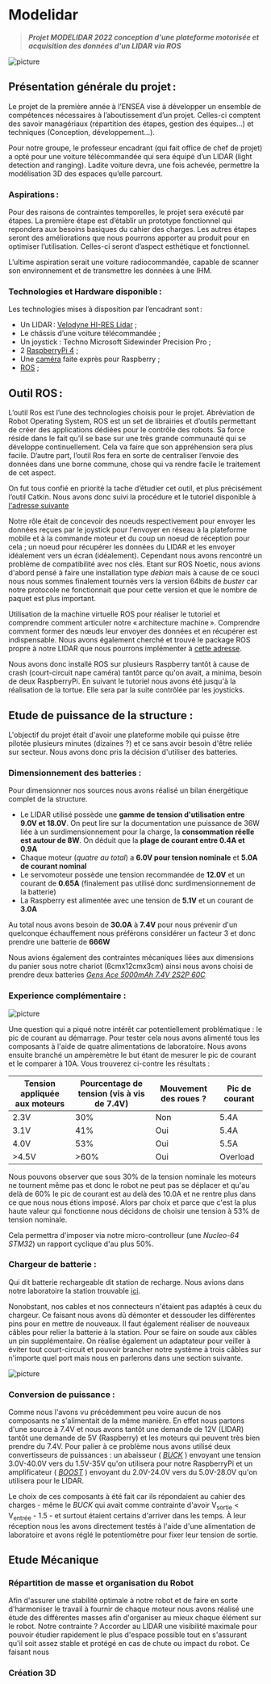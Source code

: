 # Modelidar
> ***Projet MODELIDAR 2022 conception d'une plateforme motorisée et acquisition des données d'un LIDAR via ROS***

![picture](cdc_modelidar.png)


## Présentation générale du projet : 

Le projet de la première année à l’ENSEA vise à développer un ensemble de compétences nécessaires à l’aboutissement d’un projet. Celles-ci comptent des savoir managériaux (répartition des étapes, gestion des équipes…) et techniques (Conception, développement…). 

Pour notre groupe, le professeur encadrant (qui fait office de chef de projet) a opté pour une voiture télécommandée qui sera équipé d’un LIDAR (light detection and ranging). Ladite voiture devra, une fois achevée, permettre la modélisation 3D des espaces qu’elle parcourt. 

### Aspirations : 

Pour des raisons de contraintes temporelles, le projet sera exécuté par étapes. La première étape est d’établir un prototype fonctionnel qui repondera aux besoins basiques du cahier des charges. Les autres étapes seront des améliorations que nous pourrons apporter au produit pour en optimiser l’utilisation. Celles-ci seront d’aspect esthétique et fonctionnel.  

L’ultime aspiration serait une voiture radiocommandée, capable de scanner son environnement et de transmettre les données à une IHM. 

### Technologies et Hardware disponible : 

Les technologies mises à disposition par l’encadrant sont : 
- Un LIDAR : [Velodyne HI-RES Lidar](https://velodynelidar.com/products/puck-hi-res/) ;
- Le châssis d’une voiture télécommandée ;
- Un joystick : Techno Microsoft Sidewinder Precision Pro  ;
- 2 [RaspberryPi 4](https://www.raspberrypi.com/) ; 
- Une [caméra](https://wiki.keyestudio.com/SMP0079_KEYESTUDIO_Wide_Angle_Camera_Module_5_Million_Pixels_1080p_for_Raspberry_Pi ) faite exprès pour Raspberry ;
- [ROS](http://wiki.ros.org/) ;

## Outil ROS : 

L’outil Ros est l’une des technologies choisis pour le projet. Abréviation de Robot Operating System, ROS est un set de librairies et d’outils permettant de créer des applications dédiées pour le contrôle des robots. Sa force réside dans le fait qu’il se base sur une très grande communauté qui se développe continuellement. Cela va faire que son appréhension sera plus facile. D’autre part, l’outil Ros fera en sorte de centraliser l’envoie des données dans une borne commune, chose qui va rendre facile le traitement de cet aspect. 

On fut tous confié en priorité la tache d’étudier cet outil, et plus précisément l’outil Catkin. 
Nous avons donc suivi la procédure et le tutoriel disponible à [l'adresse suivante](http://wiki.ros.org/fr/ROS/Tutorials) 

Notre rôle était de concevoir des noeuds respectivement pour envoyer les données reçues par le joystick pour l'envoyer en réseau à la plateforme mobile et à la commande moteur et du coup un noeud de réception pour cela ; un noeud pour récupérer les données du LIDAR et les envoyer idéalement vers un écran (idéalement). Cependant nous avons rencontré un problème de compatibilité avec nos clés. Etant sur ROS Noetic, nous avions d'abord pensé à faire une installation type *debian* mais à cause de ce souci nous nous sommes finalement tournés vers la version 64bits de *buster* car notre protocole ne fonctionnait que pour cette version et que le nombre de paquet est plus important. 

Utilisation de la machine virtuelle ROS pour réaliser le tutoriel et comprendre comment articuler notre « architecture machine ». Comprendre comment former des nœuds leur envoyer des données et en récupérer est indispensable. Nous avons également cherché et trouvé le package ROS propre à notre LIDAR que nous pourrons implémenter à [cette adresse](https://www.generationrobots.com/blog/fr/integration-dun-lidar-avec-ros-exemples-de-projets/).  

Nous avons donc installé ROS sur plusieurs Raspberry tantôt à cause de crash (court-circuit nape caméra) tantôt parce qu'on avait, a minima, besoin de deux RaspberryPi. En suivant le tutoriel nous avons été jusqu'à la réalisation de la tortue. Elle sera par la suite contrôlée par les joysticks.

## Etude de puissance de la structure : 

L'objectif du projet était d'avoir une plateforme mobile qui puisse être pilotée plusieurs minutes (dizaines ?) et ce sans avoir besoin d'être reliée sur secteur. Nous avons donc pris la décision d'utiliser des batteries.

### Dimensionnement des batteries :

Pour dimensionner nos sources nous avons réalisé un bilan énergétique complet de la structure. 
- Le LIDAR utilisé possède une **gamme de tension d'utilisation entre 9.0V et 18.0V**. On peut lire sur la documentation une puissance de 36W liée à un surdimensionnement pour la charge, la **consommation réelle est autour de 8W**. On déduit que la **plage de courant entre 0.4A et 0.9A**
- Chaque moteur (*quatre au total*) a **6.0V pour tension nominale** et **5.0A de courant nominal**
- Le servomoteur possède une tension recommandée de **12.0V** et un courant de **0.65A** (finalement pas utilisé donc surdimensionnement de la batterie)
- La Raspberry est alimentée avec une tension de **5.1V** et un courant de **3.0A**

Au total nous avons besoin de **30.0A** à **7.4V** pour nous prévenir d'un quelconque échauffement nous préférons considérer un facteur 3 et donc prendre une batterie de **666W**

Nous avions également des contraintes mécaniques liées aux dimensions du panier sous notre chariot (6cmx12cmx3cm) ainsi nous avons choisi de prendre deux batteries [*Gens Ace 5000mAh 7.4V 2S2P 60C*](https://www.genstattu.com/2s-7-4v-lipo-battery.html?_bc_fsnf=1&Voltage%28V%29=7.4&Capacity+Range%28mAh%29=3000-5999 )

### Experience complémentaire :

![picture](exp.png)

Une question qui a piqué notre intérêt car potentiellement problématique : le pic de courant au démarrage. Pour tester cela nous avons alimenté tous les composants à l'aide de quatre alimentations de laboratoire. Nous avons ensuite branché un ampèremètre le but étant de mesurer le pic de courant et le comparer à 10A. Vous trouverez ci-contre les résultats :

| Tension appliquée aux moteurs  | Pourcentage de tension (vis à vis de 7.4V) | Mouvement des roues ? | Pic de courant |
| ------------- | ------------- | ------------- | ------------- |
| 2.3V  | 30%  | Non  | 5.4A  |
| 3.1V  | 41%  | Oui  | 5.4A  |
| 4.0V  | 53%  | Oui  | 5.5A  |
| >4.5V  | >60%  | Oui  | Overload  |

Nous pouvons observer que sous 30% de la tension nominale les moteurs ne tournent même pas et donc le robot ne peut pas se déplacer et qu'au delà de 60% le pic de courant est au delà des 10.0A et ne rentre plus dans ce que nous nous étions imposé. Alors par choix et parce que c'est la plus haute valeur qui fonctionne nous décidons de choisir une tension à 53% de tension nominale. 

Cela permettra d'imposer via notre micro-controlleur (une *Nucleo-64 STM32*) un rapport cyclique d'au plus 50%.  


### Chargeur de batterie : 

Qui dit batterie rechargeable dit station de recharge. Nous avions dans notre laboratoire la station trouvable [ici](https://www.flashrc.com/graupner/4629-chargeur_ultra_trio_plus_14_12v_220v_graupner.html). 

Nonobstant, nos cables et nos connecteurs n'étaient pas adaptés à ceux du chargeur. Ce faisant nous avons dû démonter et dessouder les différentes pins pour en mettre de nouveaux. Il faut également réaliser de nouveaux câbles pour relier la batterie à la station. Pour se faire on soude aux câbles un pin supplémentaire. On réalise également un adaptateur pour veiller à éviter tout court-circuit et pouvoir brancher notre système à trois câbles sur n'importe quel port mais nous en parlerons dans une section suivante. 

![picture](chargeur.png)

### Conversion de puissance :

Comme nous l'avons vu précédemment peu voire aucun de nos composants ne s'alimentait de la même manière. En effet nous partons d'une source à 7.4V et nous avons tantôt une demande de 12V (LIDAR) tantôt une demande de 5V (Raspberry) et les moteurs qui peuvent très bien prendre du 7.4V. Pour palier à ce problème nous avons utilisé deux convertisseurs de puissances : un abaisseur ( [*BUCK*](https://www.amazon.fr/6paquets-Converter-3-0-40V-1-5-35V-Convertisseur/dp/B07793ZH9K/ref=sr_1_93?__mk_fr_FR=%C3%85M%C3%85%C5%BD%C3%95%C3%91&crid=327FLL2LJ15IP&keywords=convertisseur+buck+7v+5v&qid=1653306791&sprefix=convertisseur+buck+7v+5v%2Caps%2C59&sr=8-93) ) envoyant une tension 3.0V-40.0V vers du 1.5V-35V qu'on utilisera pour notre RaspberryPi et un amplificateur ( [*BOOST*](https://www.amazon.fr/ARCELI-R%C3%A9glable-Commutation-Convertisseur-Alimentation/dp/B07MY3NZ18/ref=sr_1_2?__mk_fr_FR=%C3%85M%C3%85%C5%BD%C3%95%C3%91&crid=EVHACJKT0R2C&keywords=convertisseur+boost+7v+10v&qid=1653307477&sprefix=convertisseur+boost+7v+10v%2Caps%2C50&sr=8-2) ) envoyant du 2.0V-24.0V vers du 5.0V-28.0V qu'on utilisera pour le LIDAR.

Le choix de ces composants à été fait car ils répondaient au cahier des charges - même le *BUCK* qui avait comme contrainte d'avoir V<sub>sortie</sub> < V<sub>entrée</sub> - 1.5 - et surtout étaient certains d'arriver dans les temps. À leur réception nous les avons directement testés à l'aide d'une alimentation de laboratoire et avons réglé le potentiomètre pour fixer leur tension de sortie. 

## Etude Mécanique

### Répartition de masse et organisation du Robot

Afin d'assurer une stabilité optimale à notre robot et de faire en sorte d'harmoniser le travail à fournir de chaque moteur nous avons réalisé une étude des différentes masses afin d'organiser au mieux chaque élément sur le robot. Notre contrainte ? Accorder au LIDAR une visibilité maximale pour pouvoir étudier rapidement le plus d'espace possible tout en s'assurant qu'il soit assez stable et protégé en cas de chute ou impact du robot. Ce faisant nous 


### Création 3D
